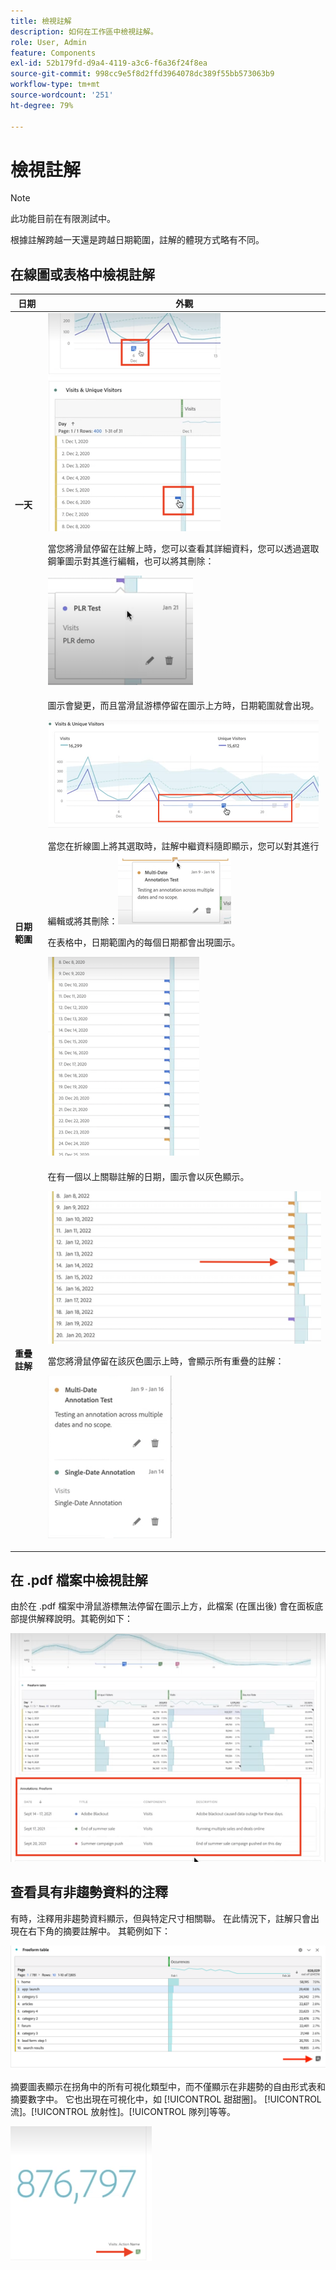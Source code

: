 ```yaml
---
title: 檢視註解
description: 如何在工作區中檢視註解。
role: User, Admin
feature: Components
exl-id: 52b179fd-d9a4-4119-a3c6-f6a36f24f8ea
source-git-commit: 998cc9e5f8d2ffd3964078dc389f55bb573063b9
workflow-type: tm+mt
source-wordcount: '251'
ht-degree: 79%

---
```


# 檢視註解

>[!NOTE]
>
>此功能目前在有限測試中。

根據註解跨越一天還是跨越日期範圍，註解的體現方式略有不同。

## 在線圖或表格中檢視註解

| 日期 | 外觀 |
| --- | --- |
| **一天** | ![](assets/single-day.png)<p>當您將滑鼠停留在註解上時，您可以查看其詳細資料，您可以透過選取鋼筆圖示對其進行編輯，也可以將其刪除：<p> ![](assets/hover.png) |
| **日期範圍** | 圖示會變更，而且當滑鼠游標停留在圖示上方時，日期範圍就會出現。<p>![](assets/multi-day.png)<p>當您在折線圖上將其選取時，註解中繼資料隨即顯示，您可以對其進行編輯或將其刪除：![](assets/multi-hover.png)<p>在表格中，日期範圍內的每個日期都會出現圖示。<p>![](assets/multi-day-table.png) |
| **重疊註解** | 在有一個以上關聯註解的日期，圖示會以灰色顯示。<p>![](assets/grey.png)<p>當您將滑鼠停留在該灰色圖示上時，會顯示所有重疊的註解：<p>![](assets/overlap.png) |

## 在 .pdf 檔案中檢視註解

由於在 .pdf 檔案中滑鼠游標無法停留在圖示上方，此檔案 (在匯出後) 會在面板底部提供解釋說明。其範例如下：

![](assets/ann-pdf.png)

## 查看具有非趨勢資料的注釋

有時，注釋用非趨勢資料顯示，但與特定尺寸相關聯。 在此情況下，註解只會出現在右下角的摘要註解中。 其範例如下：

![](assets/non-date.png)

摘要圖表顯示在拐角中的所有可視化類型中，而不僅顯示在非趨勢的自由形式表和摘要數字中。 它也出現在可視化中，如 [!UICONTROL 甜甜圈]。 [!UICONTROL 流]。[!UICONTROL 放射性]。[!UICONTROL 隊列]等等。

![](assets/ann-summary.png)